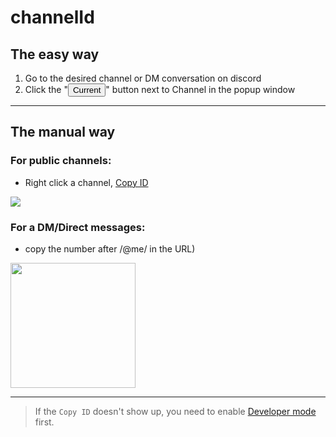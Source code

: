 # channelId

## The easy way

1.  Go to the desired channel or DM conversation on discord
2. Click the "<button>Current</button>" button next to Channel in the popup window

----

## The manual way

### For public channels:
- Right click a channel, [Copy ID](./developerMode.md)  
<img src=https://media.giphy.com/media/UqBPG05BIP3Vkj7Pby/giphy.gif>


### For a DM/Direct messages:

- copy the number after /@me/ in the URL)  
<img src="https://user-images.githubusercontent.com/3372598/58374439-d9739f80-7f2d-11e9-85f4-3c241a85a8bb.png" height="200">


-----

> If the `Copy ID` doesn't show up, you need to enable [Developer mode](./developerMode.md) first.